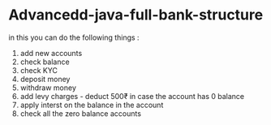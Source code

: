# Advancedd-java-full-bank-structure

in this you can do the following things :
1) add new accounts
2) check balance
3) check KYC
4) deposit money
5) withdraw money
6) add levy charges - deduct 500₹ in case the account has 0 balance
7) apply interst on the balance in the account
8) check all the zero balance accounts
    
